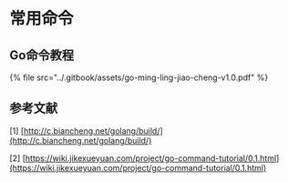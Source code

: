 # 常用命令

## Go命令教程

{% file src="../.gitbook/assets/go-ming-ling-jiao-cheng-v1.0.pdf" %}

## 参考文献

\[1\] [http://c.biancheng.net/golang/build/](http://c.biancheng.net/golang/build/)

\[2\] [https://wiki.jikexueyuan.com/project/go-command-tutorial/0.1.html](https://wiki.jikexueyuan.com/project/go-command-tutorial/0.1.html)

